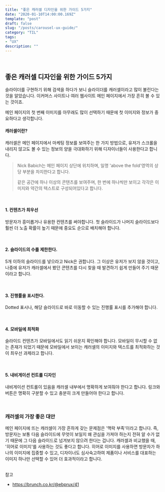 ```yaml
---
title: "좋은 캐러셀 디자인을 위한 가이드 5가지"
date: "2020-01-10T14:00:00.169Z"
template: "post"
draft: false
slug: "/posts/carousel-ux-guide/"
category: "TIL"
tags:
- "UX"
description: ""
---
```


<br>

## 좋은 캐러셀 디자인을 위한 가이드 5가지

슬라이더를 구현하기 위해 검색을 하다가 보니 슬라이더를 캐러셀이라고 많이 불린다는 것을 알았습니다. 이커머스 사이트나 여러 웹사이트 메인 페이지에서 가장 흔히 볼 수 있는 것이죠.

메인 페이지의 첫 번째 이미지를 아무래도 많이 선택하기 때문에 첫 이미지와 정보가 중요하다고 생각합니다.

#### 캐러셀이란?

캐러셀은 메인 페이지에서 마케팅 정보를 보여주는 한 가지 방법으로, 유저가 스크롤을 내리지 않고도 볼 수 있는 정보의 양을 극대화하기 위해 디자이너들이 사용한다고 합니다.

> Nick Babich는
> 메인 페이지 상단에 위치하며, 일명 'above the fold'영역의 상당 부분을 차지한다고 합니다.
>
> 같은 공간에 하나 이상의 콘텐츠를 보여주며, 한 번에 하나씩만 보이고 각각은 이미지와 약간의 텍스트로 구성되어있다고 합니다.

<br>

#### 1. 컨텐츠가 최우선

방문자가 흥미롭거나 유용한 컨텐츠를 써야합니다.
첫 슬라이드가 나머지 슬라이드보다 훨씬 더 노출 확률이 높기 때문에 중요도 순으로 배치해야 합니다.

<br>

#### 2. 슬라이드의 수를 제한한다.

5개 이하의 슬라이드를 넣으라고 Nick은 권합니다. 그 이상은 유저가 보지 않을 것이고, 나중에 유저가 캐러셀에서 봤던 콘텐츠를 다시 찾을 때 발견하기 쉽게 만들어 주기 때문이라고 합니다.

<br>

#### 3. 진행률을 표시한다.

Dotted 표시나, 해당 슬라이드로 바로 이동할 수 있는 진행률 표시를 추가해야 합니다.

<br>

#### 4. 모바일에 최적화

슬라이드 컨텐츠가 모바일에서도 읽기 쉬운지 확인해야 합니다.
모바일이 무시할 수 없는 존재가 되었기 때문에 모바일에서 보이는 캐러셀의 이미지와 텍스트를 최적화하는 것이 최우선 과제라고 합니다.

<br>

#### 5. 내비게이션 컨트롤 디자인

내비게이션 컨트롤이 있음을 캐러셀 내부에서 명확하게 보여줘야 한다고 합니다. 링크와 버튼은 명확히 구분할 수 있고 충분히 크게 만들어야 한다고 합니다.

<br>

### 캐러셀의 가장 좋은 대안

메인 페이지에 뜨는 캐러셀이 가장 흔하게 갖는 문제점은 '맥락 부족'이라고 합니다. 즉, 방문자는 보통 다음 슬라이드에 무엇이 보일지 왜 관심을 가져야 하는지 전혀 알 수가 없기 때문에 그 다음 슬라이드로 넘겨보지 않으려 한다는 겁니다. 캐러셀과 비교했을 때, '히어로 이미지'를 사용하는 것도 좋다고 합니다. 히어로 이미지를 사용하면 방문자가 하나의 이미지에 집중할 수 있고, 디자이너도 심사숙고하여 제품이나 서비스를 대표하는 이미지 하나만 선택할 수 있어 더 효과적이라고 합니다.
<br>
<br>

참고

- https://brunch.co.kr/@ebprux/41
